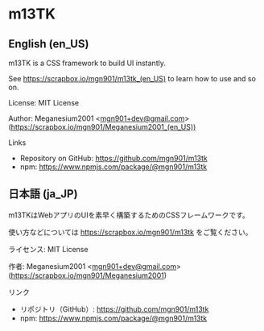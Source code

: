 # m13TK

## English (en_US)

m13TK is a CSS framework to build UI instantly.

See https://scrapbox.io/mgn901/m13tk_(en_US) to learn how to use and so on.

License: MIT License

Author: Meganesium2001 \<mgn901+dev@gmail.com\> (https://scrapbox.io/mgn901/Meganesium2001_(en_US))

Links
- Repository on GitHub: https://github.com/mgn901/m13tk
- npm: https://www.npmjs.com/package/@mgn901/m13tk

## 日本語 (ja_JP)

m13TKはWebアプリのUIを素早く構築するためのCSSフレームワークです。

使い方などについては https://scrapbox.io/mgn901/m13tk をご覧ください。

ライセンス: MIT License

作者: Meganesium2001 \<mgn901+dev@gmail.com\> (https://scrapbox.io/mgn901/Meganesium2001)

リンク
- リポジトリ（GitHub）: https://github.com/mgn901/m13tk
- npm: https://www.npmjs.com/package/@mgn901/m13tk

